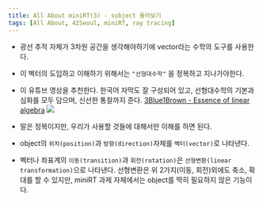 ```yaml
---
title: All About miniRT(3) - subject 둘러보기
tags: [All About, 42Seoul, miniRT, ray tracing]
---
```




- 광선 추적 자체가 3차원 공간을 생각해야하기에 vector라는 수학의 도구를 사용한다.

- 이 벡터의 도입하고 이해하기 위해서는 `"선형대수학"` 을 정복하고 지나가야한다.

- 이 유튜브 영상을 추천한다. 한국어 자막도 잘 구성되어 있고, 선형대수학의 기본과 심화를 모두 담으며, 신선한 통찰까지 준다.
  [3Blue1Brown - Essence of linear algebra](https://www.youtube.com/playlist?list=PLZHQObOWTQDPD3MizzM2xVFitgF8hE_ab)
  ![](https://i.imgur.com/UprkDt8.png)

- 말은 정복이지만, 우리가 사용할 것들에 대해서만 이해를 하면 된다.

- object의 `위치(position)`과 `방향(direction)`자체를 `벡터(vector)`로 나타낸다.

- 벡터나 좌표계의 `이동(transition)`과 `회전(rotation)`은 `선형변환(linear transformation)`으로 나타낸다.
  선형변환은 위 2가지(이동, 회전)외에도 축소, 확대를 할 수 있지만, miniRT 과제 자체에서는 object를 딱히 필요하지 않은 기능이다.

  
